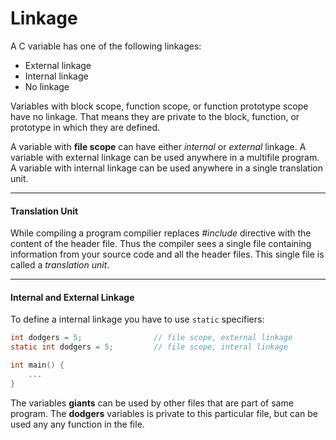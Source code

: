 # Linkage

A C variable has one of the following linkages: 

- External linkage
- Internal linkage
- No linkage

Variables with block scope, function scope, or function prototype scope have no linkage. That means they are private to the block, function, or prototype in which they are defined.

A variable with **file scope** can have either *internal* or *external* linkage. A variable with external linkage can  be used anywhere in a multifile program. A variable with internal linkage can be used anywhere in a single translation unit.

----------

#### Translation Unit

While compiling  a program compilier replaces *#include* directive with the content of the header file. Thus the compiler sees a single file containing information from your source code and all the header files. This single file is called a *translation unit*.

----------


#### Internal and External Linkage

To define a internal linkage you have to use `static` specifiers:

```c
int dodgers = 5;                // file scope, external linkage
static int dodgers = 5;         // file scope, interal linkage

int main() {
    ...
}
```

The variables **giants** can be used by other files that are part of same program. The **dodgers** variables is private to this particular file, but can be used any any function in the file.